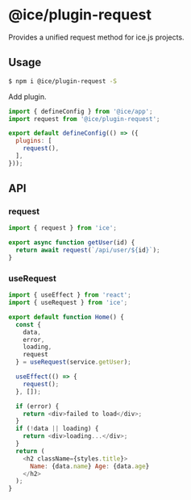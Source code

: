 # @ice/plugin-request

Provides a unified request method for ice.js projects.

## Usage

```bash
$ npm i @ice/plugin-request -S
```

Add plugin.

```js title="ice.config.mts"
import { defineConfig } from '@ice/app';
import request from '@ice/plugin-request';

export default defineConfig(() => ({
  plugins: [
    request(),
  ],
}));
```

## API

### request

```js title="service.ts"
import { request } from 'ice';

export async function getUser(id) {
  return await request(`/api/user/${id}`);
}
```

### useRequest

```js title="home.tsx"
import { useEffect } from 'react';
import { useRequest } from 'ice';

export default function Home() {
  const {
    data,
    error,
    loading,
    request
  } = useRequest(service.getUser);

  useEffect(() => {
    request();
  }, []);

  if (error) {
    return <div>failed to load</div>;
  }
  if (!data || loading) {
    return <div>loading...</div>;
  }
  return (
    <h2 className={styles.title}>
      Name: {data.name} Age: {data.age}
    </h2>
  );
}
```
